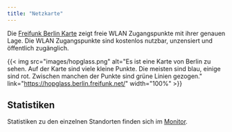```yaml
---
title: "Netzkarte"
---
```


Die [Freifunk Berlin Karte](https://hopglass.berlin.freifunk.net/) zeigt freie WLAN Zugangspunkte mit ihrer genauen Lage. Die WLAN Zugangspunkte sind kostenlos nutzbar, unzensiert und öffentlich zugänglich.

{{< img src="images/hopglass.png" alt="Es ist eine Karte von Berlin zu sehen. Auf der Karte sind viele kleine Punkte. Die meisten sind blau, einige sind rot. Zwischen manchen der Punkte sind grüne Linien gezogen." link="https://hopglass.berlin.freifunk.net/" width="100%" >}}

## Statistiken

Statistiken zu den einzelnen Standorten finden sich im [Monitor](https://monitor.berlin.freifunk.net/cgp/).
